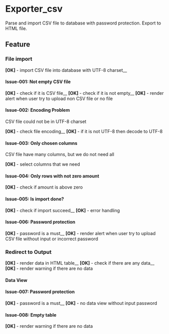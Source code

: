 # Exporter_csv
Parse and import CSV file to database with password protection. Export to HTML file.

## Feature

### File import

**[OK]** - import CSV file into database with UTF-8 charset__

#### Issue-001: Not empty CSV file

**[OK]** - check if it is CSV file__
**[OK]** - check if it is not empty__
**[OK]** - render alert when user try to upload non CSV file or no file

#### Issue-002: Encoding Problem 
CSV file could not be in UTF-8 charset

**[OK]** - check file encoding__
**[OK]** - if it is not UTF-8 then decode to UTF-8

#### Issue-003: Only chosen columns
CSV file have many columns, but we do not need all

**[OK]** - select columns that we need

#### Issue-004: Only rows with not zero amount

**[OK]** - check if amount is above zero

#### Issue-005: Is import done?

**[OK]** - check if import succeed__
**[OK]** - error handling

#### Issue-006: Password protection

**[OK]** - password is a must__
**[OK]** - render alert when user try to upload CSV file without input or incorrect password

### Redirect to Output

**[OK]** - render data in HTML table__
**[OK]** - check if there are any data__
**[OK]** - render warning if there are no data

#### Data View

#### Issue-007: Password protection

**[OK]** - password is a must__
**[OK]** - no data view without input password

#### Issue-008: Empty table

**[OK]** - render warning if there are no data

